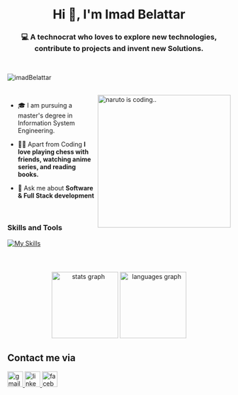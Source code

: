### 

<h1 align="center">Hi 👋, I'm Imad Belattar</h1>


<h3 align="center">💻 A technocrat who loves to explore new technologies, contribute to projects and invent new Solutions.</h3>




<br/>

<p align="left"> <img src="https://komarev.com/ghpvc/?username=imadBelattar" alt="imadBelattar" /> </p>


<br/>

 <img width="300"  align="right" src="https://i.pinimg.com/originals/33/fa/71/33fa7169ec81266cec664f84322dbf2a.gif" alt="naruto is coding.." />

- 🎓 I am pursuing a master's degree in Information System Engineering.
  
- ✌🏻 Apart from Coding **I love playing chess with friends, watching anime series,  and reading books.**

- 💬 Ask me about **Software & Full Stack development**

  <br/>




  


### Skills and Tools

[![My Skills](https://skillicons.dev/icons?i=angular,react,javascript,typescript,html,css,bootstrap,nodejs,express,java,spring,python,php,postman,c,cpp,linux,git,mysql,postgresql,mongodb,vscode,idea,clion,pycharm&perline=10&theme=light)](https://skillicons.dev)

### 
<h1></h1>

<br/>
<div align="center">
  <img src="https://github-readme-stats.vercel.app/api?username=imadBelattar&theme=highcontrast&hide_border=false&include_all_commits=false&count_private=false" height="150" alt="stats graph"  />
  <img src="https://github-readme-stats.vercel.app/api/top-langs/?username=aimedivin&theme=highcontrast&hide_border=false&include_all_commits=false&count_private=false&layout=compact" height="150" alt="languages graph"  />
</div>

###



<div align="left">
<h2>Contact me via</h2>
<a href="mailto:imad.belattar.dev@gmail.com">
   <img src="https://img.shields.io/static/v1?message=Gmail&logo=gmail&label=&color=D14836&logoColor=white&labelColor=&style=for-the-badge" height="35" alt="gmail logo"  />
</a>
<a href="https://www.linkedin.com/in/imadbelattar/">
  <img src="https://img.shields.io/static/v1?message=LinkedIn&logo=linkedin&label=&color=0077B5&logoColor=white&labelColor=&style=for-the-badge" height="35" alt="linkedin logo"  />
</a>
<a href="https://www.facebook.com/profile.php?id=100086342530333">
  <img src="https://img.shields.io/static/v1?message=Facebook&logo=facebook&label=&color=1877F2&logoColor=white&labelColor=&style=for-the-badge" height="35" alt="facebook logo"  />
</a>


</div>

